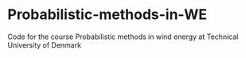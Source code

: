 # Probabilistic-methods-in-WE
Code for the course Probabilistic methods in wind energy at Technical University of Denmark
